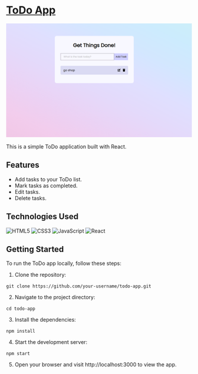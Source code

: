 # [ToDo App](https://mshabunin97.github.io/ToDo-App/)

![todo](public/screen/todo_app.png)

This is a simple ToDo application built with React.

## Features

* Add tasks to your ToDo list.
* Mark tasks as completed.
* Edit tasks.
* Delete tasks.


## Technologies Used

![HTML5](https://img.shields.io/badge/-HTML5-e34f26?logo=html5&logoColor=white)
![CSS3](https://img.shields.io/badge/-CSS3-1572b6?logo=css3&logoColor=white)
![JavaScript](https://img.shields.io/badge/-JavaScript-f7df1e?logo=javaScript&logoColor=black)
![React](https://img.shields.io/badge/-React-61DAFB?logo=react&logoColor=white)



## Getting Started

To run the ToDo app locally, follow these steps:

1. Clone the repository:
```
git clone https://github.com/your-username/todo-app.git
```
2. Navigate to the project directory:
```
cd todo-app
```
3. Install the dependencies:
```
npm install
```
4. Start the development server:
```
npm start
```
5. Open your browser and visit http://localhost:3000 to view the app.





